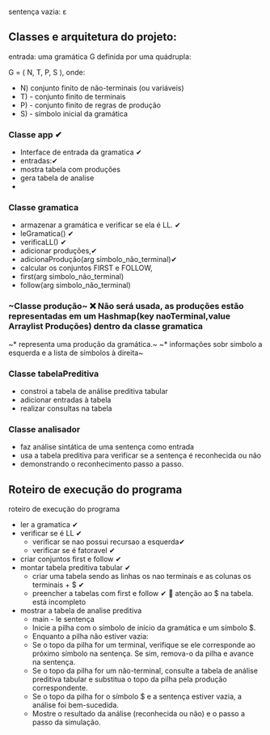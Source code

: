 sentença vazia: ε

## Classes e arquitetura do projeto:
entrada: uma gramática G definida por uma quádrupla:

  G = ( N, T, P, S ), onde:
  - N) conjunto finito de não-terminais (ou variáveis)
  - T) - conjunto finito de terminais
  - P) - conjunto finito de regras de produção
  - S) - símbolo inicial da gramática

### Classe app ✔ 
* Interface de entrada da gramatica ✔
* entradas:✔ 
* mostra tabela com produções
* gera tabela de analise
* 


### Classe gramatica
* armazenar a gramática e verificar se ela é LL. ✔
* leGramatica() ✔
* verificaLL() ✔ 
* adicionar produções,✔ 
* adicionaProdução(arg simbolo_não_terminal)✔ 
* calcular os conjuntos FIRST e FOLLOW,
* first(arg simbolo_não_terminal)
* follow(arg simbolo_não_terminal)


### ~Classe produção~ ❌ Não será usada, as produções estão representadas em um Hashmap(key naoTerminal,value Arraylist<String> Produções) dentro da classe gramatica
~* representa uma produção da gramática.~
~* informações sobr simbolo a esquerda e a lista de símbolos à direita~

### Classe tabelaPreditiva
* constroi a tabela de análise preditiva tabular
* adicionar entradas à tabela
* realizar consultas na tabela

### Classe analisador
* faz análise sintática de uma sentença como entrada
* usa a tabela preditiva para verificar se a sentença é reconhecida ou não
* demonstrando o reconhecimento passo a passo.

## Roteiro de execução do programa
roteiro de execução do programa


* ler a gramatica ✔
* verificar se é LL ✔
  * verificar se nao possui recursao a esquerda✔
  * verificar se é fatoravel ✔
* criar conjuntos first e follow ✔
* montar tabela preditiva tabular ✔
  * criar uma tabela sendo as linhas os nao terminais e as colunas os terminais + $ ✔
  * preencher a tabelas com first e follow ✔ 👀 atenção ao $ na tabela. está incompleto
* mostrar a tabela de analise preditiva
  * main - le sentença
  * Inicie a pilha com o símbolo de início da gramática e um símbolo $.
  * Enquanto a pilha não estiver vazia:
  * Se o topo da pilha for um terminal, verifique se ele corresponde ao próximo símbolo na sentença. Se sim, remova-o da pilha e avance na sentença.
  * Se o topo da pilha for um não-terminal, consulte a tabela de análise preditiva tabular e substitua o topo da pilha pela produção correspondente.
  * Se o topo da pilha for o símbolo $ e a sentença estiver vazia, a análise foi bem-sucedida.
  * Mostre o resultado da análise (reconhecida ou não) e o passo a passo da simulação.

